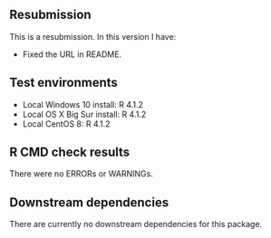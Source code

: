## Resubmission
This is a resubmission. In this version I have:

* Fixed the URL in README.

## Test environments
* Local Windows 10 install: R 4.1.2
* Local OS X Big Sur install: R 4.1.2
* Local CentOS 8: R 4.1.2

## R CMD check results
There were no ERRORs or WARNINGs.

## Downstream dependencies
There are currently no downstream dependencies for this package.
